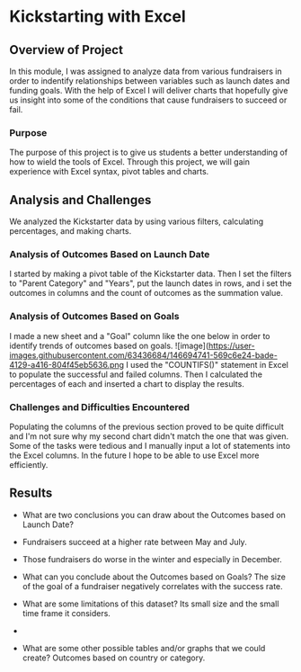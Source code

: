 # Kickstarting with Excel

## Overview of Project
In this module, I was assigned to analyze data from various fundraisers in order to indentify relationships between variables such as launch dates and funding goals.  With the help of Excel I will deliver charts that hopefully give us insight into some of the conditions that cause fundraisers to succeed or fail.  
### Purpose
The purpose of this project is to give us students a better understanding of how to wield the tools of Excel.  Through this project, we will gain experience with Excel syntax, pivot tables and charts. 
## Analysis and Challenges
We analyzed the Kickstarter data by using various filters, calculating percentages, and making charts. 
### Analysis of Outcomes Based on Launch Date
I started by making a pivot table of the Kickstarter data.  Then I set the filters to "Parent Category" and "Years", put the launch dates in rows,  and i set the outcomes in columns and the count of outcomes as the summation value. 
### Analysis of Outcomes Based on Goals
I made a new sheet and a "Goal" column like the one below in order to identify trends of outcomes based on goals.
![image](https://user-images.githubusercontent.com/63436684/146694741-569c6e24-bade-4129-a416-804f45eb5636.png
I used the "COUNTIFS()" statement in Excel to populate the successful and failed columns.  Then I calculated the percentages of each and inserted a chart to display the results.
### Challenges and Difficulties Encountered
Populating the columns of the previous section proved to be quite difficult and I'm not sure why my second chart didn't match the one that was given.  Some of the tasks were tedious and I manually input a lot of statements into the Excel columns. In the future I hope to be able to use Excel more efficiently.   
## Results

- What are two conclusions you can draw about the Outcomes based on Launch Date?
- Fundraisers succeed at a higher rate between May and July. 
- Those fundraisers do worse in the winter and especially in December.

- What can you conclude about the Outcomes based on Goals?
  The size of the goal of a fundraiser negatively correlates with the success rate. 
  
- What are some limitations of this dataset?
  Its small size and the small time frame it considers.
- 
- What are some other possible tables and/or graphs that we could create?
  Outcomes based on country or category. 

